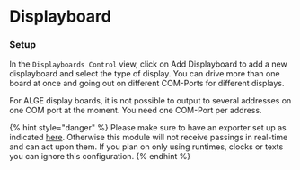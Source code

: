 # Displayboard

### Setup <a href="#setup" id="setup"></a>

In the `Displayboards Control` view, click on Add Displayboard to add a new displayboard and select the type of display. You can drive more than one board at once and going out on different COM-Ports for different displays.

For ALGE display boards, it is not possible to output to several addresses on one COM port at the moment. You need one COM-Port per address.

{% hint style="danger" %}
Please make sure to have an exporter set up as indicated [here](../../readme/configuration/#setup-race-result-event). Otherwise this module will not receive passings in real-time and can act upon them. If you plan on only using runtimes, clocks or texts you can ignore this configuration.
{% endhint %}
